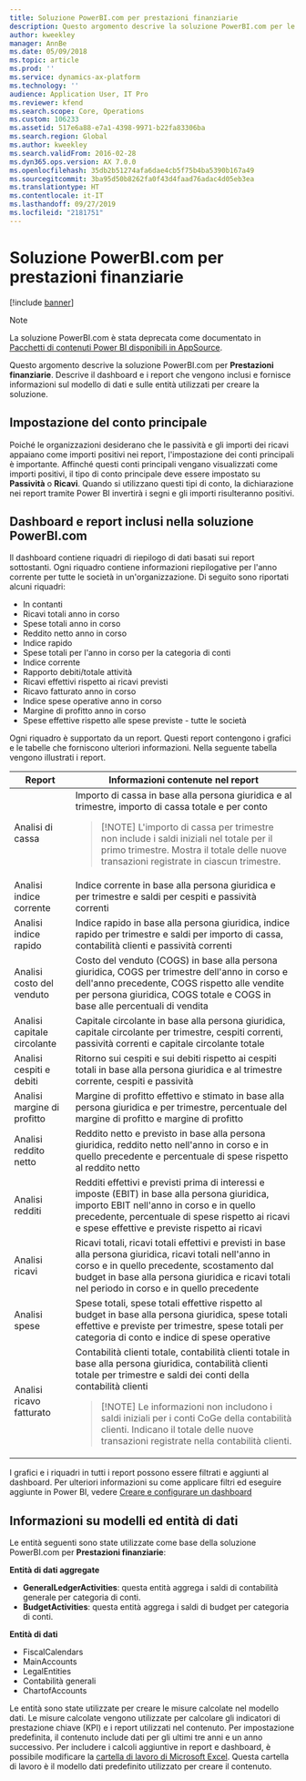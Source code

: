 ```yaml
---
title: Soluzione PowerBI.com per prestazioni finanziarie
description: Questo argomento descrive la soluzione PowerBI.com per le prestazioni finanziarie.
author: kweekley
manager: AnnBe
ms.date: 05/09/2018
ms.topic: article
ms.prod: ''
ms.service: dynamics-ax-platform
ms.technology: ''
audience: Application User, IT Pro
ms.reviewer: kfend
ms.search.scope: Core, Operations
ms.custom: 106233
ms.assetid: 517e6a88-e7a1-4398-9971-b22fa83306ba
ms.search.region: Global
ms.author: kweekley
ms.search.validFrom: 2016-02-28
ms.dyn365.ops.version: AX 7.0.0
ms.openlocfilehash: 35db2b51274afa6dae4cb5f75b4ba5390b167a49
ms.sourcegitcommit: 3ba95d50b8262fa0f43d4faad76adac4d05eb3ea
ms.translationtype: HT
ms.contentlocale: it-IT
ms.lasthandoff: 09/27/2019
ms.locfileid: "2181751"
---
```

# <a name="financial-performance-powerbicom-solution"></a>Soluzione PowerBI.com per prestazioni finanziarie

[!include [banner](../includes/banner.md)]

> [!NOTE]
> La soluzione PowerBI.com è stata deprecata come documentato in [Pacchetti di contenuti Power BI disponibili in AppSource](../migration-upgrade/deprecated-features.md#power-bi-content-packs-available-on-appsource).

Questo argomento descrive la soluzione PowerBI.com per **Prestazioni finanziarie**. Descrive il dashboard e i report che vengono inclusi e fornisce informazioni sul modello di dati e sulle entità utilizzati per creare la soluzione.

## <a name="main-account-setup"></a>Impostazione del conto principale
Poiché le organizzazioni desiderano che le passività e gli importi dei ricavi appaiano come importi positivi nei report, l'impostazione dei conti principali è importante. Affinché questi conti principali vengano visualizzati come importi positivi, il tipo di conto principale deve essere impostato su **Passività** o **Ricavi**. Quando si utilizzano questi tipi di conto, la dichiarazione nei report tramite Power BI invertirà i segni e gli importi risulteranno positivi.

## <a name="dashboard-and-reports-that-are-included-in-the-powerbicom-solution"></a>Dashboard e report inclusi nella soluzione PowerBI.com
Il dashboard contiene riquadri di riepilogo di dati basati sui report sottostanti. Ogni riquadro contiene informazioni riepilogative per l'anno corrente per tutte le società in un'organizzazione. Di seguito sono riportati alcuni riquadri:

- In contanti
- Ricavi totali anno in corso
- Spese totali anno in corso
- Reddito netto anno in corso
- Indice rapido
- Spese totali per l'anno in corso per la categoria di conti
- Indice corrente
- Rapporto debiti/totale attività
- Ricavi effettivi rispetto ai ricavi previsti
- Ricavo fatturato anno in corso
- Indice spese operative anno in corso
- Margine di profitto anno in corso
- Spese effettive rispetto alle spese previste - tutte le società

Ogni riquadro è supportato da un report. Questi report contengono i grafici e le tabelle che forniscono ulteriori informazioni. Nella seguente tabella vengono illustrati i report.

| Report                      | Informazioni contenute nel report |
|-----------------------------|--------------------------------------|
| Analisi di cassa               | Importo di cassa in base alla persona giuridica e al trimestre, importo di cassa totale e per conto<blockquote>[!NOTE] L'importo di cassa per trimestre non include i saldi iniziali nel totale per il primo trimestre. Mostra il totale delle nuove transazioni registrate in ciascun trimestre.</blockquote> |
| Analisi indice corrente      | Indice corrente in base alla persona giuridica e per trimestre e saldi per cespiti e passività correnti |
| Analisi indice rapido        | Indice rapido in base alla persona giuridica, indice rapido per trimestre e saldi per importo di cassa, contabilità clienti e passività correnti |
| Analisi costo del venduto | Costo del venduto (COGS) in base alla persona giuridica, COGS per trimestre dell'anno in corso e dell'anno precedente, COGS rispetto alle vendite per persona giuridica, COGS totale e COGS in base alle percentuali di vendita |
| Analisi capitale circolante    | Capitale circolante in base alla persona giuridica, capitale circolante per trimestre, cespiti correnti, passività correnti e capitale circolante totale |
| Analisi cespiti e debiti     | Ritorno sui cespiti e sui debiti rispetto ai cespiti totali in base alla persona giuridica e al trimestre corrente, cespiti e passività |
| Analisi margine di profitto      | Margine di profitto effettivo e stimato in base alla persona giuridica e per trimestre, percentuale del margine di profitto e margine di profitto |
| Analisi reddito netto         | Reddito netto e previsto in base alla persona giuridica, reddito netto nell'anno in corso e in quello precedente e percentuale di spese rispetto al reddito netto |
| Analisi redditi           | Redditi effettivi e previsti prima di interessi e imposte (EBIT) in base alla persona giuridica, importo EBIT nell'anno in corso e in quello precedente, percentuale di spese rispetto ai ricavi e spese effettive e previste rispetto ai ricavi |
| Analisi ricavi            | Ricavi totali, ricavi totali effettivi e previsti in base alla persona giuridica, ricavi totali nell'anno in corso e in quello precedente, scostamento dal budget in base alla persona giuridica e ricavi totali nel periodo in corso e in quello precedente |
| Analisi spese            | Spese totali, spese totali effettive rispetto al budget in base alla persona giuridica, spese totali effettive e previste per trimestre, spese totali per categoria di conto e indice di spese operative |
| Analisi ricavo fatturato     | Contabilità clienti totale, contabilità clienti totale in base alla persona giuridica, contabilità clienti totale per trimestre e saldi dei conti della contabilità clienti<blockquote>[!NOTE] Le informazioni non includono i saldi iniziali per i conti CoGe della contabilità clienti. Indicano il totale delle nuove transazioni registrate nella contabilità clienti.</blockquote> |

I grafici e i riquadri in tutti i report possono essere filtrati e aggiunti al dashboard. Per ulteriori informazioni su come applicare filtri ed eseguire aggiunte in Power BI, vedere [Creare e configurare un dashboard](https://powerbi.microsoft.com/guided-learning/powerbi-learning-4-2-create-configure-dashboards)

## <a name="understanding-the-data-model-and-entities"></a>Informazioni su modelli ed entità di dati
Le entità seguenti sono state utilizzate come base della soluzione PowerBI.com per **Prestazioni finanziarie**:

**Entità di dati aggregate**

- **GeneralLedgerActivities**: questa entità aggrega i saldi di contabilità generale per categoria di conti.
- **BudgetActivities**: questa entità aggrega i saldi di budget per categoria di conti.

**Entità di dati**

- FiscalCalendars
- MainAccounts
- LegalEntities
- Contabilità generali
- ChartofAccounts

Le entità sono state utilizzate per creare le misure calcolate nel modello dati. Le misure calcolate vengono utilizzate per calcolare gli indicatori di prestazione chiave (KPI) e i report utilizzati nel contenuto. Per impostazione predefinita, il contenuto include dati per gli ultimi tre anni e un anno successivo. Per includere i calcoli aggiuntive in report e dashboard, è possibile modificare la [cartella di lavoro di Microsoft Excel](https://mbs.microsoft.com/customersource/global/AX/downloads/reports/msdaxfinpercontentpowerbi). Questa cartella di lavoro è il modello dati predefinito utilizzato per creare il contenuto.
